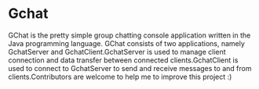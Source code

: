 # Gchat
GChat is the pretty simple group chatting console application written in the Java programming language. GChat consists of two applications, namely GchatServer and GchatClient.GchatServer is used to manage client connection and data transfer between connected clients.GchatClient is used to connect to GchatServer to send and receive messages to and from clients.Contributors are welcome to help me to improve this project :)